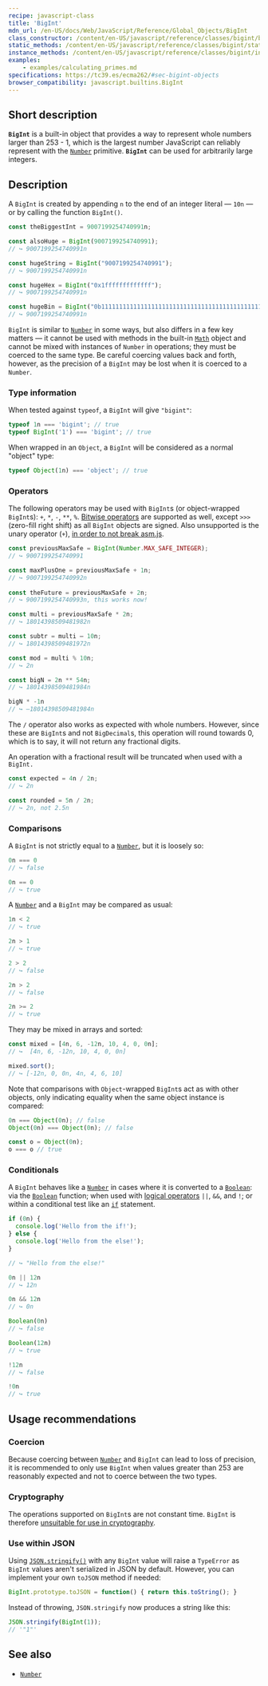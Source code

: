 ```yaml
---
recipe: javascript-class
title: 'BigInt'
mdn_url: /en-US/docs/Web/JavaScript/Reference/Global_Objects/BigInt
class_constructor: /content/en-US/javascript/reference/classes/bigint/bigint
static_methods: /content/en-US/javascript/reference/classes/bigint/static_methods
instance_methods: /content/en-US/javascript/reference/classes/bigint/instance_methods
examples:
    - examples/calculating_primes.md
specifications: https://tc39.es/ecma262/#sec-bigint-objects
browser_compatibility: javascript.builtins.BigInt
---
```


## Short description

**`BigInt`** is a built-in object that provides a way to represent whole numbers larger than 253 - 1, which is the largest number JavaScript can reliably represent with the [`Number`](/en-US/docs/Web/JavaScript/Reference/Global_Objects/Number) primitive. **`BigInt`** can be used for arbitrarily large integers.

## Description

A `BigInt` is created by appending `n` to the end of an integer literal — `10n` — or by calling the function `BigInt()`.

```js
const theBiggestInt = 9007199254740991n;

const alsoHuge = BigInt(9007199254740991);
// ↪ 9007199254740991n

const hugeString = BigInt("9007199254740991");
// ↪ 9007199254740991n

const hugeHex = BigInt("0x1fffffffffffff");
// ↪ 9007199254740991n

const hugeBin = BigInt("0b11111111111111111111111111111111111111111111111111111");
// ↪ 9007199254740991n
```

`BigInt` is similar to [`Number`](/en-US/docs/Web/JavaScript/Reference/Global_Objects/Number) in some ways, but also differs in a few key matters — it cannot be used with methods in the built-in [`Math`](/en-US/docs/Web/JavaScript/Reference/Global_Objects/Math) object and cannot be mixed with instances of `Number` in operations; they must be coerced to the same type. Be careful coercing values back and forth, however, as the precision of a `BigInt` may be lost when it is coerced to a `Number`.

### Type information

When tested against `typeof`, a `BigInt` will give `"bigint"`:

```js
typeof 1n === 'bigint'; // true
typeof BigInt('1') === 'bigint'; // true
```

When wrapped in an `Object`, a `BigInt` will be considered as a normal "object" type:

```js
typeof Object(1n) === 'object'; // true
```

### Operators

The following operators may be used with `BigInt`s (or object-wrapped `BigInt`s): `+`, `*`, `-`, `**`, `%`. [Bitwise operators](/en-US/docs/Web/JavaScript/Reference/Operators/Bitwise_Operators) are supported as well, except `>>>` (zero-fill right shift) as all `BigInt` objects are signed. Also unsupported is the unary operator (`+`), [in order to not break asm.js](https://github.com/tc39/proposal-bigint/blob/master/ADVANCED.md#dont-break-asmjs).

```js
const previousMaxSafe = BigInt(Number.MAX_SAFE_INTEGER);
// ↪ 9007199254740991

const maxPlusOne = previousMaxSafe + 1n;
// ↪ 9007199254740992n
 
const theFuture = previousMaxSafe + 2n;
// ↪ 9007199254740993n, this works now!

const multi = previousMaxSafe * 2n;
// ↪ 18014398509481982n

const subtr = multi – 10n;
// ↪ 18014398509481972n

const mod = multi % 10n;
// ↪ 2n

const bigN = 2n ** 54n;
// ↪ 18014398509481984n

bigN * -1n
// ↪ –18014398509481984n
```

The `/` operator also works as expected with whole numbers. However, since these are `BigInt`s and not `BigDecimal`s, this operation will round towards 0, which is to say, it will not return any fractional digits.

An operation with a fractional result will be truncated when used with a `BigInt.`

```js
const expected = 4n / 2n;
// ↪ 2n

const rounded = 5n / 2n;
// ↪ 2n, not 2.5n
```

### Comparisons

A `BigInt` is not strictly equal to a [`Number`](/en-US/docs/Web/JavaScript/Reference/Global_Objects/Number), but it is loosely so:

```js
0n === 0
// ↪ false

0n == 0
// ↪ true
```

A [`Number`](/en-US/docs/Web/JavaScript/Reference/Global_Objects/Number) and a `BigInt` may be compared as usual:

```js
1n < 2
// ↪ true

2n > 1
// ↪ true

2 > 2
// ↪ false

2n > 2
// ↪ false

2n >= 2
// ↪ true
```

They may be mixed in arrays and sorted:

```js
const mixed = [4n, 6, -12n, 10, 4, 0, 0n];
// ↪  [4n, 6, -12n, 10, 4, 0, 0n]

mixed.sort();
// ↪ [-12n, 0, 0n, 4n, 4, 6, 10]
```

Note that comparisons with `Object`-wrapped `BigInt`s act as with other objects, only indicating equality when the same object instance is compared:

```js
0n === Object(0n); // false
Object(0n) === Object(0n); // false

const o = Object(0n);
o === o // true
```

### Conditionals

A `BigInt` behaves like a [`Number`](/en-US/docs/Web/JavaScript/Reference/Global_Objects/Number) in cases where it is converted to a [`Boolean`](/en-US/docs/Web/JavaScript/Reference/Global_Objects/Boolean): via the [`Boolean`](/en-US/docs/Web/JavaScript/Reference/Global_Objects/Boolean) function; when used with [logical operators](/en-US/docs/Web/JavaScript/Reference/Operators/Logical_Operators) `||`, `&&`, and `!`; or within a conditional test like an [`if`](/en-US/docs/Web/JavaScript/Reference/Statements/if...else) statement.

```js
if (0n) {
  console.log('Hello from the if!');
} else {
  console.log('Hello from the else!');
}

// ↪ "Hello from the else!"

0n || 12n
// ↪ 12n

0n && 12n
// ↪ 0n

Boolean(0n)
// ↪ false

Boolean(12n)
// ↪ true

!12n
// ↪ false

!0n
// ↪ true
```

## Usage recommendations

### Coercion

Because coercing between [`Number`](/en-US/docs/Web/JavaScript/Reference/Global_Objects/Number) and `BigInt` can lead to loss of precision, it is recommended to only use `BigInt` when values greater than 253 are reasonably expected and not to coerce between the two types.

### Cryptography

The operations supported on `BigInt`s are not constant time. `BigInt` is therefore [unsuitable for use in cryptography](https://www.chosenplaintext.ca/articles/beginners-guide-constant-time-cryptography.html).

### Use within JSON

Using [`JSON.stringify()`](/en-US/docs/Web/JavaScript/Reference/Global_Objects/JSON/stringify) with any `BigInt` value will raise a `TypeError` as `BigInt` values aren't serialized in JSON by default. However, you can implement your own `toJSON` method if needed:

```js
BigInt.prototype.toJSON = function() { return this.toString(); }
```

Instead of throwing, `JSON.stringify` now produces a string like this:

```js
JSON.stringify(BigInt(1));
// '"1"'
```

## See also

-   [`Number`](/en-US/docs/Web/JavaScript/Reference/Global_Objects/Number)
